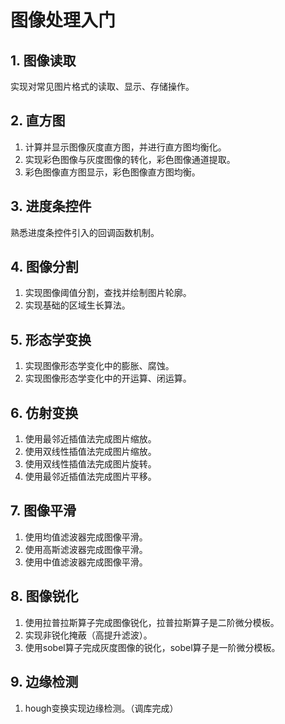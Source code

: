 ﻿# 图像处理入门

## 1. 图像读取
实现对常见图片格式的读取、显示、存储操作。
## 2. 直方图
1. 计算并显示图像灰度直方图，并进行直方图均衡化。  
2. 实现彩色图像与灰度图像的转化，彩色图像通道提取。  
3. 彩色图像直方图显示，彩色图像直方图均衡。
## 3. 进度条控件  
熟悉进度条控件引入的回调函数机制。  
## 4. 图像分割
1. 实现图像阈值分割，查找并绘制图片轮廓。  
2. 实现基础的区域生长算法。  
## 5. 形态学变换
1. 实现图像形态学变化中的膨胀、腐蚀。  
2. 实现图像形态学变化中的开运算、闭运算。  
## 6. 仿射变换
1. 使用最邻近插值法完成图片缩放。  
2. 使用双线性插值法完成图片缩放。  
3. 使用双线性插值法完成图片旋转。  
4. 使用最邻近插值法完成图片平移。  
## 7. 图像平滑
1. 使用均值滤波器完成图像平滑。  
2. 使用高斯滤波器完成图像平滑。
3. 使用中值滤波器完成图像平滑。  
## 8. 图像锐化
1. 使用拉普拉斯算子完成图像锐化，拉普拉斯算子是二阶微分模板。  
2. 实现非锐化掩蔽（高提升滤波）。  
3. 使用sobel算子完成灰度图像的锐化，sobel算子是一阶微分模板。 
## 9. 边缘检测
1. hough变换实现边缘检测。（调库完成） 
